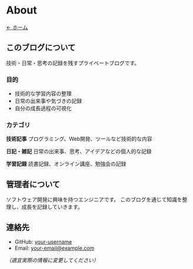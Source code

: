 # About

[← ホーム](/)

## このブログについて

技術・日常・思考の記録を残すプライベートブログです。

### 目的

- 技術的な学習内容の整理
- 日常の出来事や気づきの記録
- 自分の成長過程の可視化

### カテゴリ

**技術記事**
プログラミング、Web開発、ツールなど技術的な内容

**日記・雑記**
日常の出来事、思考、アイデアなどの個人的な記録

**学習記録**
読書記録、オンライン講座、勉強会の記録

## 管理者について

ソフトウェア開発に興味を持つエンジニアです。
このブログを通じて知識を整理し、成長を記録していきます。

## 連絡先

- GitHub: [your-username](https://github.com/your-username)
- Email: your-email@example.com

*（適宜実際の情報に変更してください）* 
